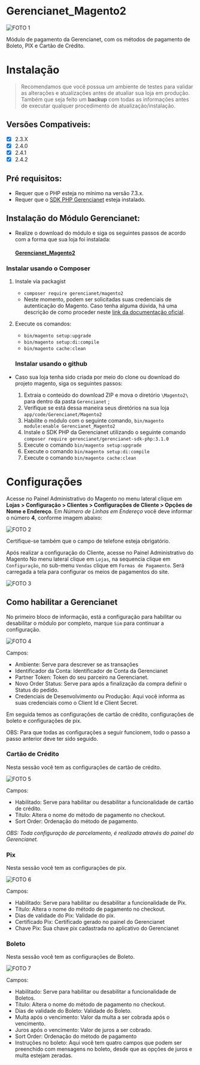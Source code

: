 # Gerencianet_Magento2

![FOTO 1](.github/img/1.png)

Módulo de pagamento da Gerencianet, com os métodos de pagamento de Boleto, PIX e Cartão de Crédito.

# Instalação

> Recomendamos que você possua um ambiente de testes para validar as alterações e atualizações antes de atualiar sua loja em produção. Também que seja feito um **backup** com todas as informações antes de executar qualquer procedimento de atualização/instalação.

## Versões Compativeis:
- [x] 2.3.X
- [x] 2.4.0
- [x] 2.4.1
- [x] 2.4.2
 
## Pré requisitos:

- Requer que o PHP esteja no mínimo na versão 7.3.x.
- Requer que o [SDK PHP Gerencianet](https://github.com/gerencianet/gn-api-sdk-php) esteja instalado.

## Instalação do Módulo Gerencianet:

- Realize o download do módulo e siga os seguintes passos de acordo com a forma que sua loja foi instalada:

  #### [Gerencianet_Magento2 ](https://github.com/gerencianet/gn-api-magento2)

### Instalar usando o Composer

1. Instale via packagist 
   - ```composer require gerencianet/magento2```
   - Neste momento, podem ser solicitadas suas credenciais de autenticação do Magento. Caso tenha alguma dúvida, há uma descrição de como proceder neste [link da documentação oficial](http://devdocs.magento.com/guides/v2.0/install-gde/prereq/connect-auth.html).
2. Execute os comandos:
   - ```bin/magento setup:upgrade```
   - ```bin/magento setup:di:compile```
   - ```bin/magento cache:clean```
   

   ### Instalar usando o github

- Caso sua loja tenha sido criada por meio do clone ou download do projeto magento, siga os seguintes passos:

  1. Extraia o conteúdo do download ZIP e mova o diretório ```\Magento2\``` para dentro da pasta ```Gerencianet``` ;
  2. Verifique se está dessa maneira seus diretórios na sua loja ```app/code/Gerencianet/Magento2```
  3. Habilite o módulo com o seguinte comando, ```bin/magento module:enable Gerencianet_Magento2```
  4. Instale o SDK PHP da Gerencianet utilizando o seguinte comando ```composer require gerencianet/gerencianet-sdk-php:3.1.0```
  5. Execute o comando ```bin/magento setup:upgrade```
  6. Execute o comando ```bin/magento setup:di:compile```
  7. Execute o comando ```bin/magento cache:clean```
 

# Configurações

Acesse no Painel Administrativo do Magento no menu lateral clique em **Lojas > Configuração > Clientes > Configurações de Cliente > Opções de Nome e Endereço**. Em *Número de Linhas em Endereço* você deve informar o número **4**, conforme imagem abaixo:

![FOTO 2](.github/img/2.png)

Certifique-se também que o campo de telefone esteja obrigatório.

Após realizar a configuração do Cliente, acesse no Painel Administrativo do Magento No menu lateral clique em `Lojas`, na sequencia clique em `Configuração`, no sub-menu `Vendas` clique em `Formas de Pagamento`. Será carregada a tela para configurar os meios de pagamentos do site.

![FOTO 3](.github/img/3.png)

## Como habilitar a Gerencianet

No primeiro bloco de informação, está a configuração para habilitar ou desabilitar o módulo por completo, marque `Sim` para continuar a configuração. 

![FOTO 4](.github/img/4.png)

Campos: 
 - Ambiente: Serve para descrever se as transações 
 - Identificador da Conta: Identificador de Conta da Gerencianet
 - Partner Token: Token do seu parceiro na Gerencianet.
 - Novo Order Status: Serve para após a finalização da compra definir o Status do pedido.
 - Credenciais de Desenvolvimento ou Produção: Aqui você informa as suas credenciais como o Client Id e Client Secret.

Em seguida temos as configurações de cartão de crédito, configurações de boleto e configurações de pix.

OBS: Para que todas as configurações a seguir funcionem, todo o passo a passo anterior deve ter sido seguido.

### Cartão de Crédito 

Nesta sessão você tem as configurações de cartão de crédito.

![FOTO 5](.github/img/5.png)

Campos: 
 - Habilitado: Serve para habilitar ou desabilitar a funcionalidade de cartão de crédito.
 - Título: Altera o nome do método de pagamento no checkout.
 - Sort Order: Ordenação do método de pagamento.

*OBS: Toda configuração de parcelamento, é realizada através do painel do Gerencianet.*

### Pix 

Nesta sessão você tem as configurações de pix.

![FOTO 6](.github/img/6.png)

Campos: 
 - Habilitado: Serve para habilitar ou desabilitar a funcionalidade de Pix.
 - Título: Altera o nome do método de pagamento no checkout.
 - Dias de validade do Pix: Validade do pix.
 - Certificado Pix: Certificado gerado no painel do Gerencianet
 - Chave Pix: Sua chave pix cadastrada no aplicativo do Gerencianet

### Boleto 

Nesta sessão você tem as configurações de Boleto.

![FOTO 7](.github/img/7.png)

Campos: 
 - Habilitado: Serve para habilitar ou desabilitar a funcionalidade de Boletos.
 - Título: Altera o nome do método de pagamento no checkout.
 - Dias de validade do Boleto: Validade do Boleto.
 - Multa após o vencimento: Valor da multa a ser cobrada após o vencimento.
 - Juros após o vencimento: Valor de juros a ser cobrado.
 - Sort Order: Ordenação do método de pagamento
 - Instruções no boleto: Aqui você tem quatro campos que podem ser preenchido com mensagens no boleto, desde que as opções de juros e multa estejam zeradas.
